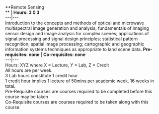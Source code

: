 **Remote Sensing  
** | **Hours: 3 0 3**  
---|---  
Introduction to the concepts and methods of optical and microwave multispectral image generation and analysis; fundamentals of imaging sensor design and image analysis for complex scenes; applications of signal processing and signal design principles; statistical pattern recognition; spatial image processing; cartographic and geographic information systems techniques as appropriate to land scene data. 
**Pre-requisites: none** | **Co-requisites: none**  
---|---  
Hours: XYZ where X = Lecture, Y = Lab, Z = Credit  
All hours are per week.  
3 Lab hours constitute 1 credit hour  
1 credit hour implies 1 lecture of 50mins per academic week. 16 weeks in total.  
Pre-Requisite courses are courses required to be completed before this course may be taken  
Co-Requisite courses are courses required to be taken along with this course
